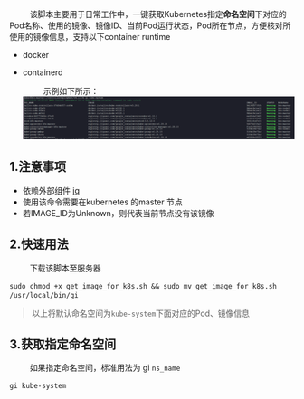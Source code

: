 &emsp; &emsp; 该脚本主要用于日常工作中，一键获取Kubernetes指定**命名空间**下对应的Pod名称、使用的镜像、镜像ID、当前Pod运行状态，Pod所在节点，方便核对所使用的镜像信息，支持以下container runtime
- docker
- containerd

  &emsp; &emsp; 示例如下所示：
  ![gi_sample](./gi_sample.png)

## 1.注意事项 
- 依赖外部组件  [jq](https://stedolan.github.io/jq/)
- 使用该命令需要在kubernetes 的master 节点
- 若IMAGE_ID为Unknown，则代表当前节点没有该镜像

## 2.快速用法

&emsp; &emsp; 下载该脚本至服务器

```shell
sudo chmod +x get_image_for_k8s.sh && sudo mv get_image_for_k8s.sh /usr/local/bin/gi
```

> 以上将默认命名空间为`kube-system`下面对应的Pod、镜像信息

## 3.获取指定命名空间

&emsp; &emsp; 如果指定命名空间，标准用法为 gi `ns_name`

```shell
gi kube-system
```
  
